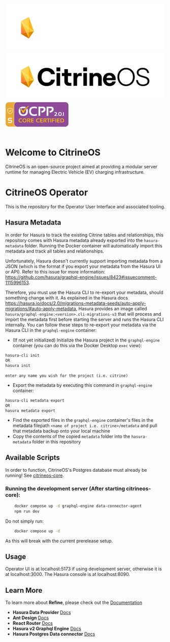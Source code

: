 ![CitrineOS Logo](public/logo_white.png#gh-dark-mode-only)
![CitrineOS Logo](public/logo_black.png#gh-light-mode-only)
<img src="public/OCPP_201_Logo_core_and_advanced_security.png" alt="CitrineOS Certification Logo" width="200" height="100" />


# Welcome to CitrineOS

CitrineOS is an open-source project aimed at providing a modular server runtime for managing Electric Vehicle (EV)
charging infrastructure.

# CitrineOS Operator

This is the repository for the Operator User Interface and associated tooling.

## Hasura Metadata

In order for Hasura to track the existing Citrine tables and relationships, this repository comes with Hasura metadata already exported into the `hasura-metadata` folder.
Running the Docker container will automatically import this metadata and track all tables and relationships.

Unfortunately, Hasura doesn't currently support importing metadata from a JSON (which is the format if you export your metadata from the Hasura UI or API).
Refer to this issue for more information: https://github.com/hasura/graphql-engine/issues/8423#issuecomment-1115996153.

Therefore, you must use the Hasura CLI to re-export your metadata, should something change with it. As explained in the Hasura docs https://hasura.io/docs/2.0/migrations-metadata-seeds/auto-apply-migrations/#auto-apply-metadata,
Hasura provides an image called `hasura/graphql-engine:<version>.cli-migrations-v3` that will process and import the metadata first before starting the server and
runs the Hasura CLI internally. You can follow these steps to re-export your metadata via the Hasura CLI in the `graphql-engine` container:

- (If not yet initialized) Initialize the Hasura project in the `graphql-engine` container (you can do this via the Docker Desktop `exec` view):

```
hasura-cli init
OR
hasura init

enter any name you wish for the project (i.e. citrine)
```

- Export the metadata by executing this command in `graphql-engine` container:

```
hasura-cli metadata export
OR
hasura metadata export
```

- Find the exported files in the `graphql-engine` container's files in the metadata filepath `<name of project i.e. citrine>/metadata` and pull that metadata backup onto your local machine
- Copy the contents of the copied `metadata` folder into the `hasura-metadata` folder in this repository

## Available Scripts

In order to function, CitrineOS's Postgres database must already be running! See [citrineos-core](https://github.com/citrineos/citrineos-core).

### Running the development server (After starting citrineos-core):

```bash
    docker compose up -d graphql-engine data-connector-agent
    npm run dev
```

Do not simply run:

```bash
    docker compose up -d
```

As this will break with the current prerelease setup.

## Usage

Operator UI is at localhost:5173 if using development server, otherwise it is at localhost:3000.
The Hasura console is at localhost:8090.

## Learn More

To learn more about **Refine**, please check out the [Documentation](https://refine.dev/docs)

- **Hasura Data Provider** [Docs](https://refine.dev/docs/core/providers/data-provider/#overview)
- **Ant Design** [Docs](https://refine.dev/docs/ui-frameworks/antd/tutorial/)
- **React Router** [Docs](https://refine.dev/docs/core/providers/router-provider/)
- **Hasura v2 Graphql Engine** [Docs](https://hasura.io/docs/2.0/index/)
- **Hasura Postgres Data connector** [Docs](https://hasura.io/docs/2.0/databases/postgres/index/)
